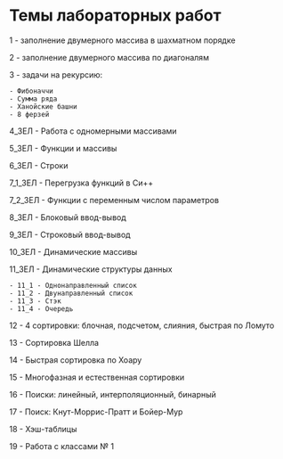 # Темы лабораторных работ

1 - заполнение двумерного массива в шахматном порядке

2 - заполнение двумерного массива по диагоналям

3 - задачи на рекурсию:

    - Фибоначчи
    - Сумма ряда
    - Ханойские башни
    - 8 ферзей 

4_ЗЕЛ - Работа с одномерными массивами

5_ЗЕЛ - Функции и массивы

6_ЗЕЛ - Строки

7_1_ЗЕЛ - Перегрузка функций в Си++

7_2_ЗЕЛ - Функции с переменным числом параметров

8_ЗЕЛ - Блоковый ввод-вывод

9_ЗЕЛ - Строковый ввод-вывод

10_ЗЕЛ - Динамические массивы

11_ЗЕЛ - Динамические структуры данных
    
    - 11_1 - Однонаправленный список
    - 11_2 - Двунаправленный список
    - 11_3 - Стэк
    - 11_4 - Очередь

12 - 4 сортировки: блочная, подсчетом, слияния, быстрая по Ломуто

13 - Сортировка Шелла

14 - Быстрая сортировка по Хоару

15 - Многофазная и естественная сортировки

16 - Поиски: линейный, интерполяционный, бинарный

17 - Поиск: Кнут-Моррис-Пратт и Бойер-Мур

18 - Хэш-таблицы

19 - Работа с классами № 1